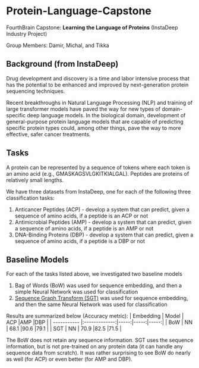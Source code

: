 # Protein-Language-Capstone
FourthBrain Capstone: **Learning the Language of Proteins** (InstaDeep Industry Project)

Group Members: Damir, Michal, and Tikka

## Background (from InstaDeep)
Drug development and discovery is a time and labor intensive process that has the potential to be enhanced and improved by next-generation protein sequencing techniques.

Recent breakthroughs in Natural Language Processing (NLP) and training of large transformer models have paved the way for new types of domain-specific deep language models. In the biological domain, development of general-purpose protein language models that are capable of predicting specific protein types could, among other things, pave the way to more effective, safer cancer treatments.

## Tasks
A protein can be represented by a sequence of tokens where each token is an amino acid (e.g., GMASKAGSVLGKITKIALGAL). Peptides are proteins of relatively small lengths.

We have three datasets from InstaDeep, one for each of the following three classification tasks:
1. Anticancer Peptides (ACP) - develop a system that can predict, given a sequence of amino acids, if a peptide is an ACP or not
2. Antimicrobial Peptides (AMP) - develop a system that can predict, given a sequence of amino acids, if a peptide is an AMP or not
3. DNA-Binding Proteins (DBP) - develop a system that can predict, given a sequence of amino acids, if a peptide is a DBP or not

## Baseline Models
For each of the tasks listed above, we investigated two baseline models
1. Bag of Words (BoW) was used for sequence embedding, and then a simple Neural Network was used for classification
2. [Sequence Graph Transform (SGT)](https://github.com/cran2367/sgt) was used for sequence embedding, and then the same Neural Network was used for classification

Results are summarized below (Accuracy metric):
| Embedding   | Model         | ACP  |AMP   |DBP   |
| ----------- |:-------------:|-----:|-----:|-----:|
| BoW         | NN            | 68.1 |90.6  |79.1  |
| SGT         | NN            | 70.9 |82.5  |71.5  |

The BoW does not retain any sequence information. SGT uses the sequence information, but is not pre-trained on any protein data (it can handle any sequence data from scratch). It was rather surprising to see BoW do nearly as well (for ACP) or even better (for AMP and DBP).
